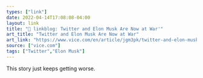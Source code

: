 ```yaml
---
types: ["link"]
date: 2022-04-14T17:08:08-04:00
layout: link
title: "🔗 linkblog: Twitter and Elon Musk Are Now at War'"
art_title: "Twitter and Elon Musk Are Now at War"
art_link: "https://www.vice.com/en/article/jgm3pk/twitter-and-elon-musk-are-now-at-war"
source: ["vice.com"]
tags: ["Twitter","Elon Musk"]
---
```

This story just keeps getting worse.
